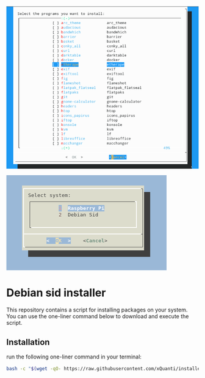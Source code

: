 ![Example Dialog](https://raw.githubusercontent.com/xQuanti/installer/main/img/dialog_installer_0.png)

![Example Dialog](https://raw.githubusercontent.com/xQuanti/installer/main/img/dialog_installer_1.png)
# Debian sid installer

This repository contains a script for installing packages on your system. You can use the one-liner command below to download and execute the script.

## Installation

run the following one-liner command in your terminal:

```bash
bash -c "$(wget -qO- https://raw.githubusercontent.com/xQuanti/installer/main/debian_installer.sh)"

